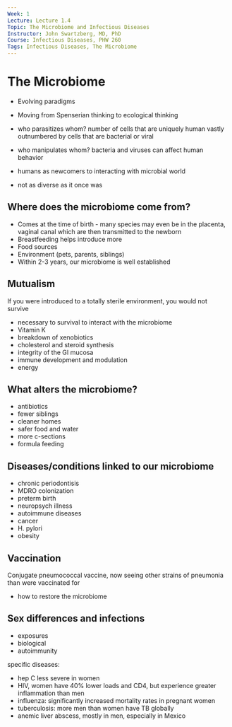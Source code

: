 ```yaml
---
Week: 1
Lecture: Lecture 1.4
Topic: The Microbiome and Infectious Diseases
Instructor: John Swartzberg, MD, PhD
Course: Infectious Diseases, PHW 260
Tags: Infectious Diseases, The Microbiome
---
```


# The Microbiome

- Evolving paradigms
- Moving from Spenserian thinking to ecological thinking
- who parasitizes whom?
    number of cells that are uniquely human vastly outnumbered by cells that are bacterial or viral
- who manipulates whom?
    bacteria and viruses can affect human behavior

- humans as newcomers to interacting with microbial world

- not as diverse as it once was

## Where does the microbiome come from?

- Comes at the time of birth - many species may even be in the placenta, vaginal canal which are then transmitted to the newborn
- Breastfeeding helps introduce more
- Food sources
- Environment (pets, parents, siblings)
- Within 2-3 years, our microbiome is well established

## Mutualism

If you were introduced to a totally sterile environment, you would not survive

- necessary to survival to interact with the microbiome
- Vitamin K
- breakdown of xenobiotics
- cholesterol and steroid synthesis
- integrity of the GI mucosa
- immune development and modulation
- energy

## What alters the microbiome?

- antibiotics
- fewer siblings
- cleaner homes
- safer food and water
- more c-sections
- formula feeding

## Diseases/conditions linked to our microbiome

- chronic periodontisis
- MDRO colonization
- preterm birth
- neuropsych illness
- autoimmune diseases
- cancer
- H. pylori
- obesity

## Vaccination

Conjugate pneumococcal vaccine, now seeing other strains of pneumonia than were vaccinated for

- how to restore the microbiome

## Sex differences and infections

- exposures
- biological
- autoimmunity

specific diseases:

- hep C less severe in women
- HIV, women have 40% lower loads and CD4, but experience greater inflammation than men
- influenza: significantly increased mortality rates in pregnant women
- tuberculosis: more men than women have TB globally
- anemic liver abscess, mostly in men, especially in Mexico